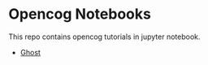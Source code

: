 # Opencog Notebooks
This repo contains opencog tutorials in jupyter notebook.
 * [Ghost](ghost-tutorial.ipynb)
